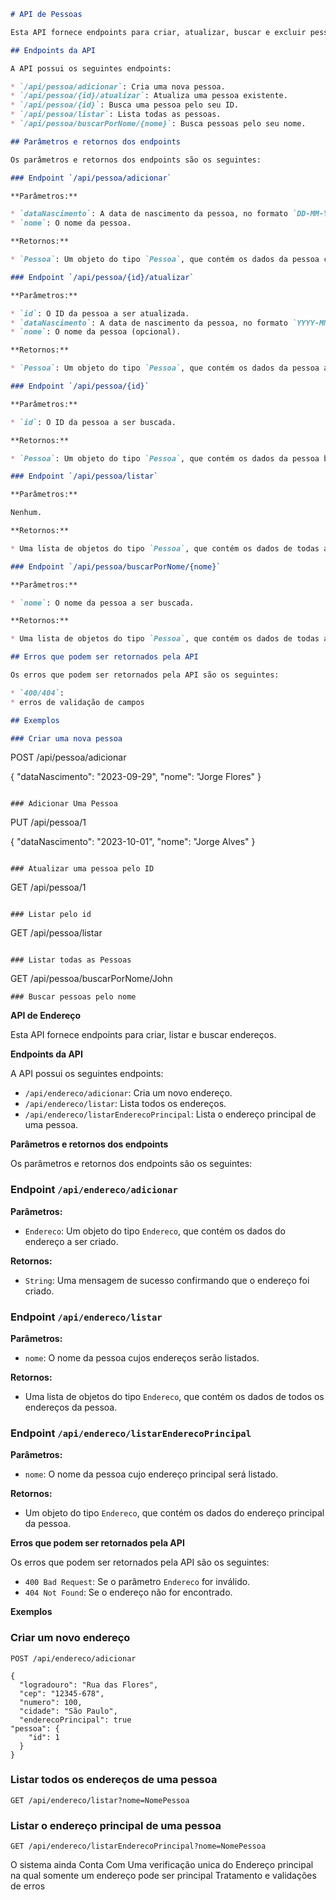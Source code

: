 
```markdown
# API de Pessoas

Esta API fornece endpoints para criar, atualizar, buscar e excluir pessoas.

## Endpoints da API

A API possui os seguintes endpoints:

* `/api/pessoa/adicionar`: Cria uma nova pessoa.
* `/api/pessoa/{id}/atualizar`: Atualiza uma pessoa existente.
* `/api/pessoa/{id}`: Busca uma pessoa pelo seu ID.
* `/api/pessoa/listar`: Lista todas as pessoas.
* `/api/pessoa/buscarPorNome/{nome}`: Busca pessoas pelo seu nome.

## Parâmetros e retornos dos endpoints

Os parâmetros e retornos dos endpoints são os seguintes:

### Endpoint `/api/pessoa/adicionar`

**Parâmetros:**

* `dataNascimento`: A data de nascimento da pessoa, no formato `DD-MM-YYYY`.
* `nome`: O nome da pessoa.

**Retornos:**

* `Pessoa`: Um objeto do tipo `Pessoa`, que contém os dados da pessoa criada.

### Endpoint `/api/pessoa/{id}/atualizar`

**Parâmetros:**

* `id`: O ID da pessoa a ser atualizada.
* `dataNascimento`: A data de nascimento da pessoa, no formato `YYYY-MM-DD` (opcional).
* `nome`: O nome da pessoa (opcional).

**Retornos:**

* `Pessoa`: Um objeto do tipo `Pessoa`, que contém os dados da pessoa atualizada.

### Endpoint `/api/pessoa/{id}`

**Parâmetros:**

* `id`: O ID da pessoa a ser buscada.

**Retornos:**

* `Pessoa`: Um objeto do tipo `Pessoa`, que contém os dados da pessoa buscada.

### Endpoint `/api/pessoa/listar`

**Parâmetros:**

Nenhum.

**Retornos:**

* Uma lista de objetos do tipo `Pessoa`, que contém os dados de todas as pessoas cadastradas.

### Endpoint `/api/pessoa/buscarPorNome/{nome}`

**Parâmetros:**

* `nome`: O nome da pessoa a ser buscada.

**Retornos:**

* Uma lista de objetos do tipo `Pessoa`, que contém os dados de todas as pessoas com o nome especificado.

## Erros que podem ser retornados pela API

Os erros que podem ser retornados pela API são os seguintes:

* `400/404`:
* erros de validação de campos

## Exemplos

### Criar uma nova pessoa

```
POST /api/pessoa/adicionar

{
  "dataNascimento": "2023-09-29",
  "nome": "Jorge Flores"
}

```

### Adicionar Uma Pessoa
```
PUT /api/pessoa/1

{
  "dataNascimento": "2023-10-01",
  "nome": "Jorge Alves"
}

```

### Atualizar uma pessoa pelo ID

```
GET /api/pessoa/1

```

### Listar pelo id

```
GET /api/pessoa/listar

```

### Listar todas as Pessoas
```
GET /api/pessoa/buscarPorNome/John

```
### Buscar pessoas pelo nome
```
**API de Endereço**

Esta API fornece endpoints para criar, listar e buscar endereços.

**Endpoints da API**

A API possui os seguintes endpoints:

* `/api/endereco/adicionar`: Cria um novo endereço.
* `/api/endereco/listar`: Lista todos os endereços.
* `/api/endereco/listarEnderecoPrincipal`: Lista o endereço principal de uma pessoa.

**Parâmetros e retornos dos endpoints**

Os parâmetros e retornos dos endpoints são os seguintes:

### Endpoint `/api/endereco/adicionar`

**Parâmetros:**

* `Endereco`: Um objeto do tipo `Endereco`, que contém os dados do endereço a ser criado.

**Retornos:**

* `String`: Uma mensagem de sucesso confirmando que o endereço foi criado.

### Endpoint `/api/endereco/listar`

**Parâmetros:**

* `nome`: O nome da pessoa cujos endereços serão listados.

**Retornos:**

* Uma lista de objetos do tipo `Endereco`, que contém os dados de todos os endereços da pessoa.

### Endpoint `/api/endereco/listarEnderecoPrincipal`

**Parâmetros:**

* `nome`: O nome da pessoa cujo endereço principal será listado.

**Retornos:**

* Um objeto do tipo `Endereco`, que contém os dados do endereço principal da pessoa.

**Erros que podem ser retornados pela API**

Os erros que podem ser retornados pela API são os seguintes:

* `400 Bad Request`: Se o parâmetro `Endereco` for inválido.
* `404 Not Found`: Se o endereço não for encontrado.

**Exemplos**

### Criar um novo endereço

```
POST /api/endereco/adicionar

{
  "logradouro": "Rua das Flores",
  "cep": "12345-678",
  "numero": 100,
  "cidade": "São Paulo",
  "enderecoPrincipal": true
"pessoa": {
    "id": 1
  }
}

```

### Listar todos os endereços de uma pessoa

```
GET /api/endereco/listar?nome=NomePessoa
```

### Listar o endereço principal de uma pessoa

```
GET /api/endereco/listarEnderecoPrincipal?nome=NomePessoa
```
O sistema ainda Conta Com Uma verificação unica do Endereço principal na qual somente um endereço pode ser principal 
Tratamento e validações de erros
